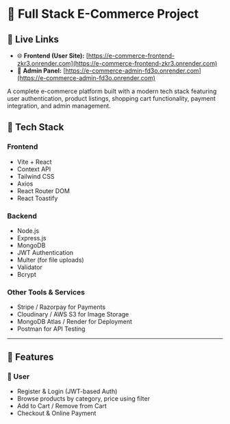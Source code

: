 # 🛒 Full Stack E-Commerce Project

## 🔗 Live Links

- 🌐 **Frontend (User Site):** [https://e-commerce-frontend-zkr3.onrender.com](https://e-commerce-frontend-zkr3.onrender.com)  
- 🔐 **Admin Panel:** [https://e-commerce-admin-fd3o.onrender.com](https://e-commerce-admin-fd3o.onrender.com)

A complete e-commerce platform built with a modern tech stack featuring user authentication, product listings, shopping cart functionality, payment integration, and admin management.

## 🔧 Tech Stack

### Frontend
- Vite + React
- Context API
- Tailwind CSS
- Axios
- React Router DOM
- React Toastify

### Backend
- Node.js
- Express.js
- MongoDB
- JWT Authentication
- Multer (for file uploads)
- Validator
- Bcrypt

### Other Tools & Services
- Stripe / Razorpay for Payments
- Cloudinary / AWS S3 for Image Storage
- MongoDB Atlas / Render for Deployment
- Postman for API Testing

---

## 🚀 Features

### 👤 User
- Register & Login (JWT-based Auth)
- Browse products by category, price using filter
- Add to Cart / Remove from Cart
- Checkout & Online Payment
